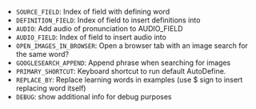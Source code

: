 * `SOURCE_FIELD`: Index of field with defining word
* `DEFINITION_FIELD`: Index of field to insert definitions into
* `AUDIO`: Add audio of pronunciation to AUDIO_FIELD
* `AUDIO_FIELD`: Index of field to insert audio into
* `OPEN_IMAGES_IN_BROWSER`: Open a browser tab with an image search for the same word?
* `GOOGLESEARCH_APPEND`: Append phrase when searching for images
* `PRIMARY_SHORTCUT`: Keyboard shortcut to run default AutoDefine.
* `REPLACE_BY`: Replace learning words in examples (use $ sign to insert replacing word itself)
* `DEBUG`: show additional info for debug purposes